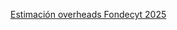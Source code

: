[Estimación overheads Fondecyt 2025](https://facso-investigacion.github.io/gapis/overheads-fondecyt-2025.html)

